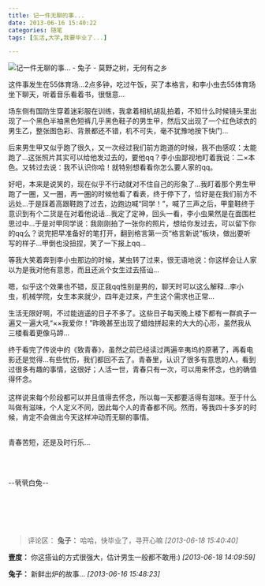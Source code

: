 ```yaml
---
title: 记一件无聊的事...
date: 2013-06-16 15:40:22
categories: 随笔
tags: [生活,大学,我要毕业了...]

---
```

![记一件无聊的事... - 兔子 - 莫野之树，无何有之乡](3859303405779903978.jpg)

这件事发生在55体育场...2点多钟，吃过午饭，买了本格言，和李小虫去55体育场坐下聊天，听着音乐看着书，很惬意...

场东侧有国防生穿着迷彩服在训练，我拿着相机胡乱拍着，不知什么时候镜头里出现了一个黑色半袖黑色短裤几乎黑色鞋子的男生甲，然后又出现了一个红色球衣的男生乙，整张图色彩、背景都还不错，机不可失，毫不犹豫地按下快门...

后来男生甲又似乎跑了很久，又一次经过我们前方跑道的时候，我不由感叹：太能跑了...这张照片其实可以给他发过去的，要他qq？李小虫鄙视地盯着我说：二×本色。又转过去说：我不认识你哈！就特别想看看你怎么要人家的qq。

好吧，本来是说笑的，现在似乎不行动就对不住自己的形象了...我盯着那个男生甲跑了一圈，又一圈，再一圈的时候他看了看表，终于停下了，恰好是在我们前方不远处...于是踩着高跟鞋跑了过去，边跑边喊“同学！”，喊了三声之后，甲童鞋终于意识到有个二货是在对着他说话...我定了定神，回头一看，李小虫果然是在面围栏思过中...于是对甲同学说：我刚刚拍了一张你的照片，想给你发过去，可以留下你的qq么？说完把早准备好的笔打开，翻到格言第一页“格言新说”板块，做出要听写的样子...甲倒也没扭捏，笑了一下报上qq...

等我大笑着奔到李小虫那边的时候，某虫转了过来，很无语地说：你这样会让人家以为是我对他有意思，而且还派个女生过去搭讪...

嗯，似乎这个效果也不错，反正我qq性别是男的，聊天时可以这么解释...李小虫，机械学院，女生本来就少，四年走过来，产生这个需求也正常...

生活无限好啊，不过能逍遥的日子不多了。这些日子每天晚上楼下都有一群疯子一遍又一遍大吼“××我爱你！”昨晚甚至出现了蜡烛拼起来的大大的心形，虽然我从三楼看着更像马蹄...

终于看完了传说中的《致青春》，虽然之前已经读过两遍辛夷坞的原著了，再看电影还是觉得...有些忧伤，我们都回不去了。青春里，认识了很多有意思的人，看到过很多有趣的事情，这很好；人活一世，青春只有一次，可以用来怀念，也的确值得怀念。<br /><br />这样说来每个阶段都可以并且值得去怀念，所以每一天都要活得有滋味。至于什么叫做有滋味，个人定义不同，因此每个人的青春都不同。然而，等我四十多岁的时候，肯定不会做出今天这样冲动而无聊的事情。<br /><br />

青春苦短，还是及时行乐...

<br /><br />

--茕茕白兔--

<br /><br />
---
>评论区：
>**兔子：** 哈哈，快毕业了，寻开心嘛  *[2013-06-18 15:40:40]*
>
**壹度：** 你这搭讪的方式很强大，估计男生一般都不敢用:)  *[2013-06-18 14:09:59]*
>
**兔子：** 新鲜出炉的故事...  *[2013-06-16 15:48:23]*
>
